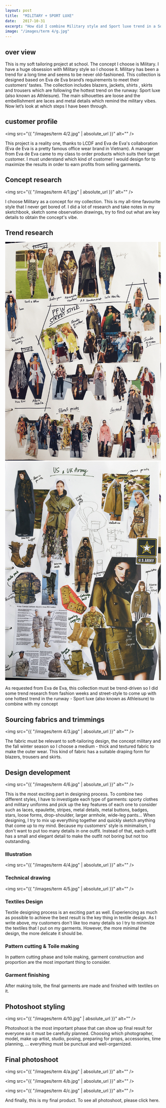 ```yaml
---
layout: post
title:  "MILITARY + SPORT LUXE"
date:   2017-10-31
excerpt: "How did I combine Military style and Sport luxe trend in a Soft tailoring project?"
image: "/images/term 4/g.jpg"
---
```

<h2>over view</h2>

This is my soft tailoring project at school. The concept I choose is Military. I have a huge obsession with Military style so I choose it. Military has been a trend for a long time and seems to be never old-fashioned.
This collection is designed based on Eva de Eva brand’s requirements to meet their customers’ tastes. The collection includes blazers, jackets, shirts , skirts and trousers which are following the hottest trend on the runway: Sport luxe (also known as Athleisure). The main silhouettes are loose and the embellishment are laces and metal details which remind the military vibes.
Now let’s look at which steps I have been through.

<h2>customer profile</h2>

<span class="image fit"><img src="{{ "/images/term 4/2.jpg" | absolute_url }}" alt="" /></span>

This project is a reality one, thanks to LCDF and Eva de Eva's collaboration (Eva de Eva is a pretty famous office wear brand in Vietnam). A manager from Eva de Eva came to my class to order products which suits their target customer. I must understand which kind of customer I would design for to maximize the results in order to earn profits from selling garments. 

<h2>Concept research</h2>

<span class="image fit"><img src="{{ "/images/term 4/1.jpg" | absolute_url }}" alt="" /></span>

I choose Military as a concept for my collection. This is my all-time favourite style that I never get bored of. I did a lot of research and take notes in my sketchbook, sketch some observation drawings, try to find out what are key details to obtain the concept's vibe. 

<h2>Trend research</h2> 

 <div class="box alt">
		<div class="row 50% uniform">
			<div class="4u"><span class="image fit"><img src="/images/term 4/8.jpg" alt=""></span></div>
			<div class="4u"><span class="image fit"><img src="/images/term 4/9.jpg" alt=""></span></div>
	 </div>
 </div>

<p>As requested from Eva de Eva, this collection must be trend-driven so I did some trend research from fashion weeks and street-style to come up with one hottest trend in the runway - Sport luxe (also known as Athleisure) to combine with my concept</p>


<h2>Sourcing fabrics and trimmings</h2>

<span class="image fit"><img src="{{ "/images/term 4/3.jpg" | absolute_url }}" alt="" /></span>

The fabric must be relevant to soft-tailoring design, the concept military and the fall winter season so I choose a medium - thick and textured fabric to make the outer wear. This kind of fabric has a suitable draping form for blazers, trousers and skirts. 

<h2>Design development</h2> 

<span class="image fit"><img src="{{ "/images/term 4/6.jpg" | absolute_url }}" alt="" /></span>

This is the most exciting part in designing process. To combine two different styles, I have to investigate each type of garments: sporty clothes and military uniforms and pick up the key features of each one to consider such as laces, epaulette, stripes, metal details, metal buttons, badges, stars, loose forms, drop-shoulder, larger armhole, wide-leg pants... When designing, I try to mix up everything together and quickly sketch anything that come up to my mind. Because my customers' style is minimalism, I don't want to put too many details in one outfit. Instead of that, each outfit has a small and elegant detail to make the outfit not boring but not too outstanding. 

<h3>Illustration</h3>

<span class="image fit"><img src="{{ "/images/term 4/4.jpg" | absolute_url }}" alt="" /></span>

<h3>Technical drawing</h3> 

<span class="image fit"><img src="{{ "/images/term 4/5.jpg" | absolute_url }}" alt="" /></span>

<h3>Textiles Design</h3>

Textile designing process is an exciting part as well. Experiencing as much as possible to achieve the best result is the key thing in textile design. As I write above, my customers don't like too many details so I try to minimize the textiles that I put on my garments. However, the more minimal the design, the more delicate it should be. 

<h3>Pattern cutting & Toile making</h3>

In pattern cutting phase and toile making, garment construction and proportion are the most important thing to consider. 

<h3>Garment finishing</h3>

After making toile, the final garments are made and finished with textiles on it. 

<h2>Photoshoot styling</h2>

<span class="image fit"><img src="{{ "/images/term 4/10.jpg" | absolute_url }}" alt="" /></span>

Photoshoot is the most important phase that can show up final result for everyone so it must be carefully planned. Choosing which photographer, model, make up artist, studio, posing, preparing for props, accessories, time planning, ... everything must be punctual and well-orgarnized. 

<h2>Final photoshoot</h2>

<span class="image fit"><img src="{{ "/images/term 4/a.jpg" | absolute_url }}" alt="" /></span>

<span class="image fit"><img src="{{ "/images/term 4/b.jpg" | absolute_url }}" alt="" /></span>

<span class="image fit"><img src="{{ "/images/term 4/c.jpg" | absolute_url }}" alt="" /></span>

And finally, this is my final product. To see all photoshoot, please click here. 



